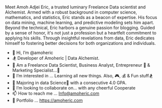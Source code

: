 

Meet Amoh Adjei Eric, a trusted luminary Freelance Data scientist and Alchemist. Armed with a robust background in computer science, mathematics, and statistics, Eric stands as a beacon of expertise. 
His focus on data mining, machine learning, and predictive modeling sets him apart. Beyond the technical, Eric harbors a genuine passion for blogging. 
Guided by a sense of honor, it's not just a profession but a heartfelt commitment to applying his skills. 
Through insightful revelations from data, Eric dedicates himself to fostering better decisions for both organizations and individuals.


- 👋 Hi, I’m @amoheric
- 🏂 Developer of Amoheric | Data Alchemist.
- 📡 Am a Freelance Data Scientist, Business Analyst, Entrepreneur 💼 & Marketing Specialist…🛒
- 👀 I’m interested in … Learning all new things. Also, 🎮, 💰 & Fun stuff🏂
- 🌱 Majoring in data Science🔬 with a consecutive 4.0 GPA.
- 💞️ I’m looking to collaborate on... with any cheerful Cooperate
- 📫 How to reach me ... Info@amoheric.com
- 🎯 Portfolio ... https://amoheric.com



<!---
amoheric/amoheric is a ✨ special ✨ repository because its `README.md` (this file) appears on your GitHub profile.
You can click the Preview link to take a look at your changes.
--->
